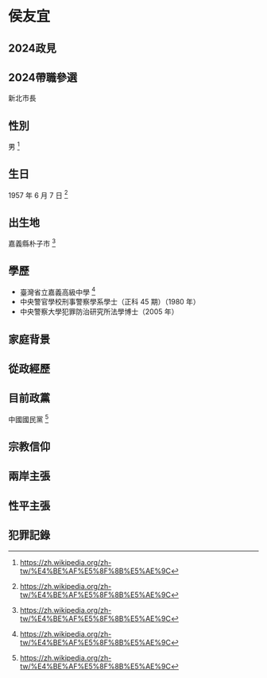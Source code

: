 # 侯友宜

## 2024政見

## 2024帶職參選

新北市長

## 性別

男 [^1]

[^1]: https://zh.wikipedia.org/zh-tw/%E4%BE%AF%E5%8F%8B%E5%AE%9C

## 生日

1957 年 6 月 7 日 [^1]

[^1]: https://zh.wikipedia.org/zh-tw/%E4%BE%AF%E5%8F%8B%E5%AE%9C

## 出生地

嘉義縣朴子市 [^1]

[^1]: https://zh.wikipedia.org/zh-tw/%E4%BE%AF%E5%8F%8B%E5%AE%9C

## 學歷

- 臺灣省立嘉義高級中學 [^1]
- 中央警官學校刑事警察學系學士（正科 45 期）（1980 年）
- 中央警察大學犯罪防治研究所法學博士（2005 年）

[^1]: https://zh.wikipedia.org/zh-tw/%E4%BE%AF%E5%8F%8B%E5%AE%9C

## 家庭背景

## 從政經歷

## 目前政黨

中國國民黨 [^1]

[^1]: https://zh.wikipedia.org/zh-tw/%E4%BE%AF%E5%8F%8B%E5%AE%9C

## 宗教信仰

## 兩岸主張

## 性平主張

## 犯罪記錄
